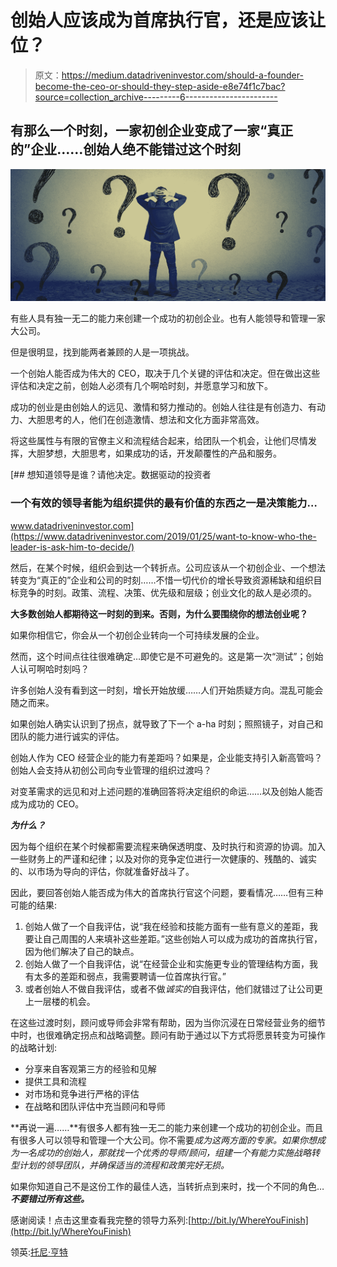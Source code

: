 # 创始人应该成为首席执行官，还是应该让位？

> 原文：<https://medium.datadriveninvestor.com/should-a-founder-become-the-ceo-or-should-they-step-aside-e8e74f1c7bac?source=collection_archive---------6----------------------->

## 有那么一个时刻，一家初创企业变成了一家“真正的”企业……创始人绝不能错过这个时刻

![](img/49a37d1002bee27aef6423247812baec.png)

有些人具有独一无二的能力来创建一个成功的初创企业。也有人能领导和管理一家大公司。

但是很明显，找到能两者兼顾的人是一项挑战。

一个创始人能否成为伟大的 CEO，取决于几个关键的评估和决定。但在做出这些评估和决定之前，创始人必须有几个啊哈时刻，并愿意学习和放下。

成功的创业是由创始人的远见、激情和努力推动的。创始人往往是有创造力、有动力、大胆思考的人，他们在创造激情、想法和文化方面非常高效。

将这些属性与有限的官僚主义和流程结合起来，给团队一个机会，让他们尽情发挥，大胆梦想，大胆思考，如果成功的话，开发颠覆性的产品和服务。

[](https://www.datadriveninvestor.com/2019/01/25/want-to-know-who-the-leader-is-ask-him-to-decide/) [## 想知道领导是谁？请他决定。数据驱动的投资者

### 一个有效的领导者能为组织提供的最有价值的东西之一是决策能力…

www.datadriveninvestor.com](https://www.datadriveninvestor.com/2019/01/25/want-to-know-who-the-leader-is-ask-him-to-decide/) 

然后，在某个时候，组织会到达一个转折点。公司应该从一个初创企业、一个想法转变为“真正的”企业和公司的时刻……不惜一切代价的增长导致资源稀缺和组织目标竞争的时刻。政策、流程、决策、优先级和层级；创业文化的敌人是必须的。

**大多数创始人都期待这一时刻的到来。否则，为什么要围绕你的想法创业呢？**

如果你相信它，你会从一个初创企业转向一个可持续发展的企业。

然而，这个时间点往往很难确定…即使它是不可避免的。这是第一次“测试”；创始人认可啊哈时刻吗？

许多创始人没有看到这一时刻，增长开始放缓……人们开始质疑方向。混乱可能会随之而来。

如果创始人确实认识到了拐点，就导致了下一个 a-ha 时刻；照照镜子，对自己和团队的能力进行诚实的评估。

创始人作为 CEO 经营企业的能力有差距吗？如果是，企业能支持引入新高管吗？创始人会支持从初创公司向专业管理的组织过渡吗？

对变革需求的远见和对上述问题的准确回答将决定组织的命运……以及创始人能否成为成功的 CEO。

***为什么？***

因为每个组织在某个时候都需要流程来确保透明度、及时执行和资源的协调。加入一些财务上的严谨和纪律；以及对你的竞争定位进行一次健康的、残酷的、诚实的、以市场为导向的评估，你就准备好战斗了。

因此，要回答创始人能否成为伟大的首席执行官这个问题，要看情况……但有三种可能的结果:

1.  创始人做了一个自我评估，说“我在经验和技能方面有一些有意义的差距，我要让自己周围的人来填补这些差距。”这些创始人可以成为成功的首席执行官，因为他们解决了自己的缺点。
2.  创始人做了一个自我评估，说“在经营企业和实施更专业的管理结构方面，我有太多的差距和弱点，我需要聘请一位首席执行官。”
3.  或者创始人不做自我评估，或者不做*诚实的*自我评估，他们就错过了让公司更上一层楼的机会。

在这些过渡时刻，顾问或导师会非常有帮助，因为当你沉浸在日常经营业务的细节中时，也很难确定拐点和战略调整。顾问有助于通过以下方式将愿景转变为可操作的战略计划:

*   分享来自客观第三方的经验和见解
*   提供工具和流程
*   对市场和竞争进行严格的评估
*   在战略和团队评估中充当顾问和导师

**再说一遍……**有很多人都有独一无二的能力来创建一个成功的初创企业。而且有很多人可以领导和管理一个大公司。你不需要*成为这两方面的专家。如果你想成为一名成功的创始人，那就找一个优秀的导师/顾问，组建一个有能力实施战略转型计划的领导团队，并确保适当的流程和政策完好无损。*

如果你知道自己不是这份工作的最佳人选，当转折点到来时，找一个不同的角色… ***不要错过所有这些。***

感谢阅读！点击这里查看我完整的领导力系列:[http://bit.ly/WhereYouFinish](http://bit.ly/WhereYouFinish)

领英:[托尼·亨特](https://www.linkedin.com/in/tony-hunter-a1125a6/)
